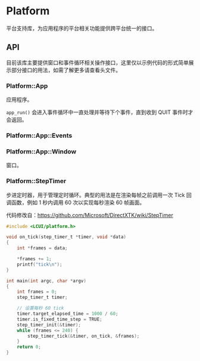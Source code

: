 # Platform

平台支持库，为应用程序的平台相关功能提供跨平台统一的接口。

## API

目前该库主要提供窗口和事件循环相关操作接口，这里仅以示例代码的形式简单展示部分接口的用法，如需了解更多请查看头文件。

### Platform::App

应用程序。

`app_run()` 会进入事件循环中一直处理并等待下个事件，直到收到 QUIT 事件时才会返回。

### Platform::App::Events

### Platform::App::Window

窗口。

### Platform::StepTimer

步进定时器，用于管理定时循环。典型的用法是在渲染每帧之前调用一次 Tick 回调函数，例如 1 秒内调用 60 次以实现每秒渲染 60 帧画面。

代码修改自：https://github.com/Microsoft/DirectXTK/wiki/StepTimer

```c
#include <LCUI/platform.h>

void on_tick(step_timer_t *timer, void *data)
{
    int *frames = data;

    *frames += 1;
    printf("tick\n");
}

int main(int argc, char *argv)
{
    int frames = 0;
    step_timer_t timer;

    // 设置每秒 60 tick
    timer.target_elapsed_time = 1000 / 60;
    timer.is_fixed_time_step = TRUE;
	step_timer_init(&timer);
    while (frames <= 240) {
        step_timer_tick(&timer, on_tick, &frames);
    }
    return 0;
}
```
